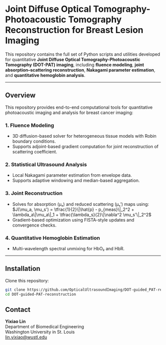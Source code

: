# Joint Diffuse Optical Tomography-Photoacoustic Tomography Reconstruction for Breast Lesion Imaging

This repository contains the full set of Python scripts and utilities developed for quantitative **Joint Diffuse Optical Tomography-Photoacoustic Tomography (DOT-PAT) imaging**, including **fluence modeling**, **joint absorption–scattering reconstruction**, **Nakagami parameter estimation**, and **quantitative hemoglobin analysis**.  

---

## Overview

This repository provides end-to-end computational tools for quantitative photoacoustic imaging and analysis for breast cancer imaging:

### **1. Fluence Modeling**
- 3D diffusion-based solver for heterogeneous tissue models with Robin boundary conditions.
- Supports adjoint-based gradient computation for joint reconstruction of scattering coefficient.

### **2. Statistical Ultrasound Analysis**
- Local Nakagami parameter estimation from envelope data.
- Supports adaptive windowing and median-based aggregation.

### **3. Joint Reconstruction**
- Solves for absorption (μₐ) and reduced scattering (μₛ′) maps using:
  $J(\mu_a, \mu_s') = \tfrac{1}{2}\|\hat{p} - p_{meas}\|_2^2 + \lambda_a\|\mu_a\|_1 + \tfrac{\lambda_s}{2}\|\nabla^2 \mu_s'\|_2^2$
- Gradient-based optimization using FISTA-style updates and convergence checks.

### **4. Quantitative Hemoglobin Estimation**
- Multi-wavelength spectral unmixing for HbO₂ and HbR.

---

## Installation

Clone this repository:

```bash
git clone https://github.com/OpticalUltrasoundImaging/DOT-guided_PAT-reconstruction.git
cd DOT-guided-PAT-reconstruction
```

## Contact
**Yixiao Lin**  
Department of Biomedical Engineering  
Washington University in St. Louis  
lin.yixiao@wustl.edu
